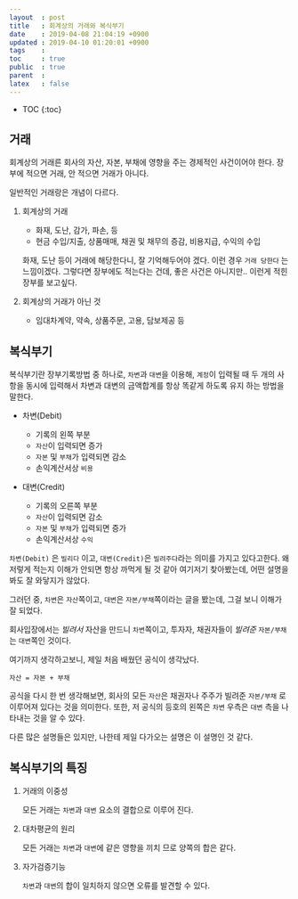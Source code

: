 ```yaml
---
layout  : post
title   : 회계상의 거래와 복식부기
date    : 2019-04-08 21:04:19 +0900
updated : 2019-04-10 01:20:01 +0900
tags    : 
toc     : true
public  : true
parent  : 
latex   : false
---
```

* TOC
{:toc}

## 거래

회계상의 거래른 회사의 자산, 자본, 부채에 영향을 주는 경제적인 사건이어야 한다.
장부에 적으면 거래, 안 적으면 거래가 아니다.

일반적인 거래랑은 개념이 다르다.

1. 회계상의 거래
    - 화재, 도난, 감가, 파손, 등
    - 현금 수입/지출, 상품매매, 채권 및 채무의 증감, 비용지급, 수익의 수입

    화재, 도난 등이 거래에 해당한다니, 잘 기억해두어야 겠다. 이런 경우 `거래 당한다`
    는 느낌이겠다. 그렇다면 장부에도 적는다는 건데, 좋은 사건은 아니지만.. 
    이런게 적힌 장부를 보고싶다.
  
2. 회계상의 거래가 아닌 것
    - 임대차계약, 약속, 상품주문, 고용, 담보제공 등


## 복식부기

복식부기란 장부기록방법 중 하나로, `차변`과 `대변`을 이용해, `계정`이 입력될 때
두 개의 사항을 동시에 입력해서 차변과 대변의 금액합계를 항상 똑같게 하도록 유지
하는 방법을 말한다.

- 차변(Debit)
    - 기록의 왼쪽 부분
    - `자산`이 입력되면 증가
    - `자본` 및 `부채`가 입력되면 감소
    - 손익계산서상 `비용`

- 대변(Credit)
    - 기록의 오른쪽 부분
    - `자산`이 입력되면 감소 
    - `자본` 및 `부채`가 입력되면 증가
    - 손익계산서상 `수익`

`차변(Debit)` 은 `빌리다` 이고, `대변(Credit)`은 `빌려주다`라는 의미를 가지고
있다고한다. 왜 저렇게 적는지 이해가 안되면 항상 까먹게 될 것 같아 여기저기
찾아봤는데, 어떤 설명을 봐도 잘 와닿지가 않았다.

그러던 중, `차변`은 `자산`쪽이고, `대변`은 `자본/부채`쪽이라는 글을 봤는데,
그걸 보니 이해가 잘 되었다.

회사입장에서는 *빌려서* 자산을 만드니 `차변`쪽이고, 투자자, 채권자들이 *빌려준*
`자본/부채`는 `대변`쪽인 것이다.

여기까지 생각하고보니, 제일 처음 배웠던 공식이 생각났다.

    자산 = 자본 + 부채
    
공식을 다시 한 번 생각해보면, 회사의 모든 `자산`은 채권자나 주주가 빌려준 `자본/부채`
로 이루어져 있다는 것을 의미한다. 또한, 저 공식의 등호의 왼쪽은 `차변` 우측은 `대변`
측을 나타내는 것을 알 수 있다.

다른 많은 설명들은 있지만, 나한테 제일 다가오는 설명은 이 설명인 것 같다.

## 복식부기의 특징

1. 거래의 이중성
   
    모든 거래는 `차변`과 `대변` 요소의 결합으로 이루어 진다.
    
2. 대차평균의 원리
   
    모든 거래는 `차변`과 `대변`에 같은 영향을 끼치 므로 양쪽의 합은 같다.
    
3. 자가검증기능
   
    `차변`과 `대변`의 합이 일치하지 않으면 오류를 발견할 수 있다. 
